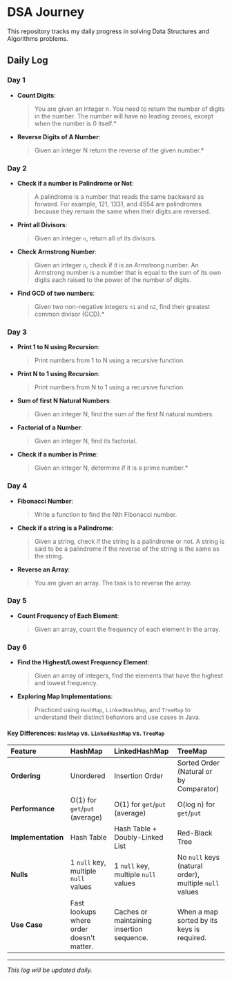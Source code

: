# DSA Journey

This repository tracks my daily progress in solving Data Structures and Algorithms problems.

## Daily Log

### Day 1
*   **Count Digits**:
    > You are given an integer n. You need to return the number of digits in the number.
    > The number will have no leading zeroes, except when the number is 0 itself.*   
*   **Reverse Digits of A Number**:
    > Given an integer N return the reverse of the given number.*

### Day 2
*   **Check if a number is Palindrome or Not**:
    > A palindrome is a number that reads the same backward as forward. For example, 121, 1331, and 4554 are palindromes because they remain the same when their digits are reversed.
*   **Print all Divisors**:
    > Given an integer `n`, return all of its divisors.
*   **Check Armstrong Number**:
    > Given an integer `n`, check if it is an Armstrong number. An Armstrong number is a number that is equal to the sum of its own digits each raised to the power of the number of digits.
*   **Find GCD of two numbers**:
    > Given two non-negative integers `n1` and `n2`, find their greatest common divisor (GCD).*

### Day 3
*   **Print 1 to N using Recursion**:
    > Print numbers from 1 to N using a recursive function.
*   **Print N to 1 using Recursion**:
    > Print numbers from N to 1 using a recursive function.
*   **Sum of first N Natural Numbers**:
    > Given an integer N, find the sum of the first N natural numbers.
*   **Factorial of a Number**:
    > Given an integer N, find its factorial.
*   **Check if a number is Prime**:
    > Given an integer N, determine if it is a prime number.*

### Day 4
*   **Fibonacci Number**:
    > Write a function to find the Nth Fibonacci number.
*   **Check if a string is a Palindrome**:
    > Given a string, check if the string is a palindrome or not. A string is said to be a palindrome if the reverse of the string is the same as the string.
*   **Reverse an Array**:
    > You are given an array. The task is to reverse the array.

### Day 5
*   **Count Frequency of Each Element**:
    > Given an array, count the frequency of each element in the array.

### Day 6
*   **Find the Highest/Lowest Frequency Element**:
    > Given an array of integers, find the elements that have the highest and lowest frequency.
*   **Exploring Map Implementations**:
    > Practiced using `HashMap`, `LinkedHashMap`, and `TreeMap` to understand their distinct behaviors and use cases in Java.

#### Key Differences: `HashMap` vs. `LinkedHashMap` vs. `TreeMap`

| Feature          | HashMap                                                  | LinkedHashMap                                                | TreeMap                                                                    |
| :--------------- | :------------------------------------------------------- | :----------------------------------------------------------- | :------------------------------------------------------------------------- |
| **Ordering**     | Unordered                                                | Insertion Order                                              | Sorted Order (Natural or by Comparator)                                    |
| **Performance**  | O(1) for `get`/`put` (average)                           | O(1) for `get`/`put` (average)                               | O(log n) for `get`/`put`                                                   |
| **Implementation** | Hash Table                                               | Hash Table + Doubly-Linked List                              | Red-Black Tree                                                             |
| **Nulls**        | 1 `null` key, multiple `null` values                     | 1 `null` key, multiple `null` values                         | No `null` keys (natural order), multiple `null` values                     |
| **Use Case**     | Fast lookups where order doesn't matter.                 | Caches or maintaining insertion sequence.                    | When a map sorted by its keys is required.                                 |

---
*This log will be updated daily.*
